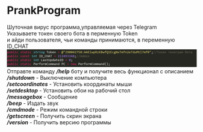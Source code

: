 # PrankProgram
Шуточная вирус программа,управляемая через Telegram<br>
Указываете токен своего бота в перменную Token<br>
и айди пользователя, чьи команды принимаются, в переменную ID_CHAT<br>
<img src="https://github.com/lif0/PrankProgram/blob/master/github/infobot.png"></img>
<br>
Отправте команду <b><i>/help</i></b> боту и получите весь функционал с описанием<br>
<b><i>/shutdown</i></b> - Выключение компьютера<br>
<b><i>/setcoordinates</i></b> - Установить координаты мыши<br>
<b><i>/setdesktop</i></b> - Установить обои на рабочий стол<br>
<b><i>/messagebox</i></b> - Сообщение<br>
<b><i>/beep</i></b> - Издать звук<br>
<b><i>/cmdmode</i></b> - Режим командной строки<br>
<b><i>/getscreen</i></b> - Получить скрин экрана<br>
<b><i>/version</i></b> - Получить версию программы<br>

